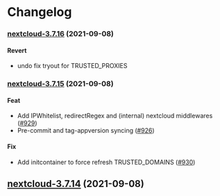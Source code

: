 # Changelog<br>


<a name="nextcloud-3.7.16"></a>
### [nextcloud-3.7.16](https://github.com/truecharts/apps/compare/nextcloud-3.7.15...nextcloud-3.7.16) (2021-09-08)

#### Revert

* undo fix tryout for TRUSTED_PROXIES



<a name="nextcloud-3.7.15"></a>
### [nextcloud-3.7.15](https://github.com/truecharts/apps/compare/nextcloud-3.7.14...nextcloud-3.7.15) (2021-09-08)

#### Feat

* Add IPWhitelist, redirectRegex and (internal) nextcloud middlewares ([#929](https://github.com/truecharts/apps/issues/929))
* Pre-commit and tag-appversion syncing ([#926](https://github.com/truecharts/apps/issues/926))

#### Fix

* Add initcontainer to force refresh TRUSTED_DOMAINS ([#930](https://github.com/truecharts/apps/issues/930))

<a name="nextcloud-3.7.14"></a>
## [nextcloud-3.7.14](https://github.com/truecharts/apps/compare/nextcloud-3.7.13...nextcloud-3.7.14) (2021-09-08)
